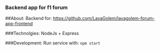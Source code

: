 ### Backend app for f1 forum 

##About:
Backend for: https://github.com/LavaGolem/lavagolem-forum-app-frontend

###Technolgies: 
NodeJs + Express
 
###Development: 
Run service with: ```npm start```
